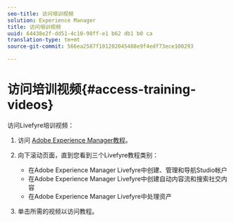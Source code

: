 ```yaml
---
seo-title: 访问培训视频
solution: Experience Manager
title: 访问培训视频
uuid: 64438e2f-dd51-4c10-98ff-e1 b62 db1 b0 ca
translation-type: tm+mt
source-git-commit: 566ea2587f101202045488e9f4edf73ece100293

---
```



# 访问培训视频{#access-training-videos}

访问Livefyre培训视频：

1. 访问 [Adobe Experience Manager教程](https://helpx.adobe.com/experience-manager/tutorials.html)。
1. 向下滚动页面，直到您看到三个Livefyre教程类别：

   * 在Adobe Experience Manager Livefyre中创建、管理和导航Studio帐户
   * 在Adobe Experience Manager Livefyre中创建自动内容流和搜索社交内容
   * 在Adobe Experience Manager Livefyre中处理资产

1. 单击所需的视频以访问教程。

